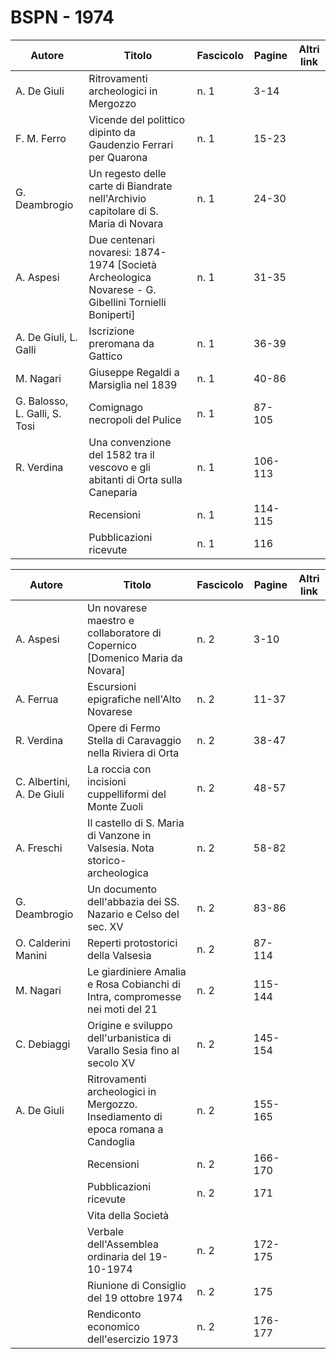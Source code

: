 # BSPN - 1974

| Autore                        | Titolo                                                                                               | Fascicolo | Pagine  | Altri link |
|-------------------------------|------------------------------------------------------------------------------------------------------|-----------|---------|------------|
| A. De Giuli                   | Ritrovamenti archeologici in Mergozzo                                                                | n. 1      | 3-14    |            |
| F. M. Ferro                   | Vicende del polittico dipinto da Gaudenzio Ferrari per Quarona                                       | n. 1      | 15-23   |            |
| G. Deambrogio                 | Un regesto delle carte di Biandrate nell'Archivio capitolare di S. Maria di Novara                   | n. 1      | 24-30   |            |
| A. Aspesi                     | Due centenari novaresi: 1874-1974 [Società Archeologica Novarese - G. Gibellini Tornielli Boniperti] | n. 1      | 31-35   |            |
| A. De Giuli, L. Galli         | Iscrizione preromana da Gattico                                                                      | n. 1      | 36-39   |            |
| M. Nagari                     | Giuseppe Regaldi a Marsiglia nel 1839                                                                | n. 1      | 40-86   |            |
| G. Balosso, L. Galli, S. Tosi | Comignago necropoli del Pulice                                                                       | n. 1      | 87-105  |            |
| R. Verdina                    | Una convenzione del 1582 tra il vescovo e gli abitanti di Orta sulla Caneparia                       | n. 1      | 106-113 |            |
|                               | Recensioni                                                                                           | n. 1      | 114-115 |            |
|                               | Pubblicazioni ricevute                                                                               | n. 1      | 116     |            |

| Autore                    | Titolo                                                                          | Fascicolo | Pagine  | Altri link |
|---------------------------|---------------------------------------------------------------------------------|-----------|---------|------------|
| A. Aspesi                 | Un novarese maestro e collaboratore di Copernico [Domenico Maria da Novara]     | n. 2      | 3-10    |            |
| A. Ferrua                 | Escursioni epigrafiche nell'Alto Novarese                                       | n. 2      | 11-37   |            |
| R. Verdina                | Opere di Fermo Stella di Caravaggio nella Riviera di Orta                       | n. 2      | 38-47   |            |
| C. Albertini, A. De Giuli | La roccia con incisioni cuppelliformi del Monte Zuoli                           | n. 2      | 48-57   |            |
| A. Freschi                | Il castello di S. Maria di Vanzone in Valsesia. Nota storico-archeologica       | n. 2      | 58-82   |            |
| G. Deambrogio             | Un documento dell'abbazia dei SS. Nazario e Celso del sec. XV                   | n. 2      | 83-86   |            |
| O. Calderini Manini       | Reperti protostorici della Valsesia                                             | n. 2      | 87-114  |            |
| M. Nagari                 | Le giardiniere Amalia e Rosa Cobianchi di Intra, compromesse nei moti del 21    | n. 2      | 115-144 |            |
| C. Debiaggi               | Origine e sviluppo dell'urbanistica di Varallo Sesia fino al secolo XV          | n. 2      | 145-154 |            |
| A. De Giuli               | Ritrovamenti archeologici in Mergozzo. Insediamento di epoca romana a Candoglia | n. 2      | 155-165 |            |
|                           | Recensioni                                                                      | n. 2      | 166-170 |            |
|                           | Pubblicazioni ricevute                                                          | n. 2      | 171     |            |
|                           | Vita della Società                                                              |           |         |            |
|                           | Verbale dell'Assemblea ordinaria del 19-10-1974                                 | n. 2      | 172-175 |            |
|                           | Riunione di Consiglio del 19 ottobre 1974                                       | n. 2      | 175     |            |
|                           | Rendiconto economico dell'esercizio 1973                                        | n. 2      | 176-177 |            |
